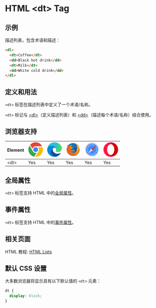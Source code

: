 HTML \<dt> Tag
===

## 示例

描述列表，包含术语和描述：

```html idoc:preview
<dl>
  <dt>Coffee</dt>
  <dd>Black hot drink</dd>
  <dt>Milk</dt>
  <dd>White cold drink</dd>
</dl>
```

## 定义和用法

`<dt>` 标签在描述列表中定义了一个术语/名称。

`<dt>` 标记与 [\<dl>](./dl.md)（定义描述列表）和 [\<dd>](./dd.md)（描述每个术语/名称）结合使用。

## 浏览器支持

| Element | ![chrome][1] | ![edge][2] | ![firefox][3] | ![safari][4] | ![opera][5] |
| ----- | --- | --- | --- | --- | --- |
| \<dt>   | Yes | Yes | Yes | Yes | Yes |

## 全局属性

`<dt>` 标签支持 HTML 中的[全局属性](../reference/standardattributes.md)。

## 事件属性

`<dt>` 标签支持 HTML 中的[事件属性](../reference/eventattributes.md)。

## 相关页面

HTML 教程: [HTML Lists](../tutorial/lists.md)

## 默认 CSS 设置

大多数浏览器将显示具有以下默认值的 `<dt>` 元素：

```css
dt {
  display: block;
}
```


[1]: ../assets/chrome.svg
[2]: ../assets/edge.svg
[3]: ../assets/firefox.svg
[4]: ../assets/safari.svg
[5]: ../assets/opera.svg